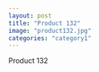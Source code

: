 ```yaml
---
layout: post
title: "Product 132"
image: "product132.jpg"
categories: "category1"
---
```

Product 132
